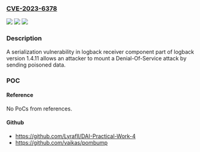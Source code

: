 ### [CVE-2023-6378](https://cve.mitre.org/cgi-bin/cvename.cgi?name=CVE-2023-6378)
![](https://img.shields.io/static/v1?label=Product&message=logback&color=blue)
![](https://img.shields.io/static/v1?label=Version&message=n%2Fa&color=blue)
![](https://img.shields.io/static/v1?label=Vulnerability&message=Denial-of-service%20using%20poisoned%20data&color=brighgreen)

### Description

A serialization vulnerability in logback receiver component part of logback version 1.4.11 allows an attacker to mount a Denial-Of-Service attack by sending poisoned data.

### POC

#### Reference
No PoCs from references.

#### Github
- https://github.com/Lyrafll/DAI-Practical-Work-4
- https://github.com/vaikas/pombump

